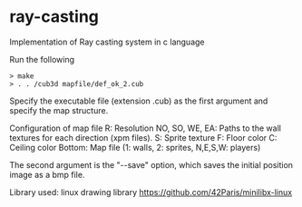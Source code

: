 # ray-casting

Implementation of Ray casting system in c language

Run the following
```shell
> make
> . . /cub3d mapfile/def_ok_2.cub
````

Specify the executable file (extension .cub) as the first argument and specify the map structure.

Configuration of map file
R: Resolution
NO, SO, WE, EA: Paths to the wall textures for each direction (xpm files).
S: Sprite texture
F: Floor color
C: Ceiling color
Bottom: Map file (1: walls, 2: sprites, N,E,S,W: players)

The second argument is the "--save" option, which saves the initial position image as a bmp file.

Library used:
linux drawing library
https://github.com/42Paris/minilibx-linux

